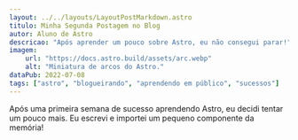 ```yaml
---
layout: ../../layouts/LayoutPostMarkdown.astro
titulo: Minha Segunda Postagem no Blog
autor: Aluno de Astro
descricao: "Após aprender um pouco sobre Astro, eu não consegui parar!"
imagem:
    url: "https://docs.astro.build/assets/arc.webp"
    alt: "Miniatura de arcos do Astro."
dataPub: 2022-07-08
tags: ["astro", "blogueirando", "aprendendo em público", "sucessos"]
---
```

Após uma primeira semana de sucesso aprendendo Astro, eu decidi tentar um pouco mais. Eu escrevi e importei um pequeno componente da memória!